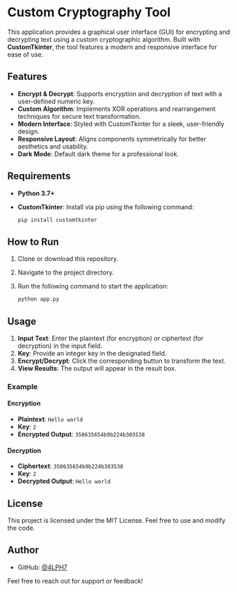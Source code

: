 # Custom Cryptography Tool

This application provides a graphical user interface (GUI) for encrypting and decrypting text using a custom cryptographic algorithm. Built with **CustomTkinter**, the tool features a modern and responsive interface for ease of use.

## Features

- **Encrypt & Decrypt**: Supports encryption and decryption of text with a user-defined numeric key.
- **Custom Algorithm**: Implements XOR operations and rearrangement techniques for secure text transformation.
- **Modern Interface**: Styled with CustomTkinter for a sleek, user-friendly design.
- **Responsive Layout**: Aligns components symmetrically for better aesthetics and usability.
- **Dark Mode**: Default dark theme for a professional look.

## Requirements

- **Python 3.7+**
- **CustomTkinter**: Install via pip using the following command:

  ```bash
  pip install customtkinter
  ```

## How to Run

1. Clone or download this repository.
2. Navigate to the project directory.
3. Run the following command to start the application:

   ```bash
   python app.py
   ```

## Usage

1. **Input Text**: Enter the plaintext (for encryption) or ciphertext (for decryption) in the input field.
2. **Key**: Provide an integer key in the designated field.
3. **Encrypt/Decrypt**: Click the corresponding button to transform the text.
4. **View Results**: The output will appear in the result box.

### Example

#### Encryption
- **Plaintext**: `Hello world`
- **Key**: `2`
- **Encrypted Output**: `350635654b9b224b303538`

#### Decryption
- **Ciphertext**: `350635654b9b224b303538`
- **Key**: `2`
- **Decrypted Output**: `Hello world`

## License

This project is licensed under the MIT License. Feel free to use and modify the code.

## Author


- GitHub: [@4LPH7](https://github.com/4LPH7)


Feel free to reach out for support or feedback!


